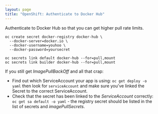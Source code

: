 ```yaml
---
layout: page
title: "OpenShift: Authenticate to Docker Hub"
---
```


Authenticate to Docker Hub so that you can get higher pull rate limits.

```
oc create secret docker-registry docker-hub \
  --docker-server=docker.io \
  --docker-username=youhoo \
  --docker-password=yoursecret

oc secrets link default docker-hub --for=pull,mount
oc secrets link builder docker-hub --for=pull,mount
```

If you still get _ImagePullBackOff_ and all that crap:

- Find out which ServiceAccount your app is using: `oc get deploy -o yaml` then look for `serviceAccount` and make sure you've linked the Secret to the correct ServiceAccount.
- Check that the secret has been linked to the _ServiceAccount_ correctly: `oc get sa default -o yaml` - the registry secret should be listed in the list of secrets and _imagePullSecrets_.

